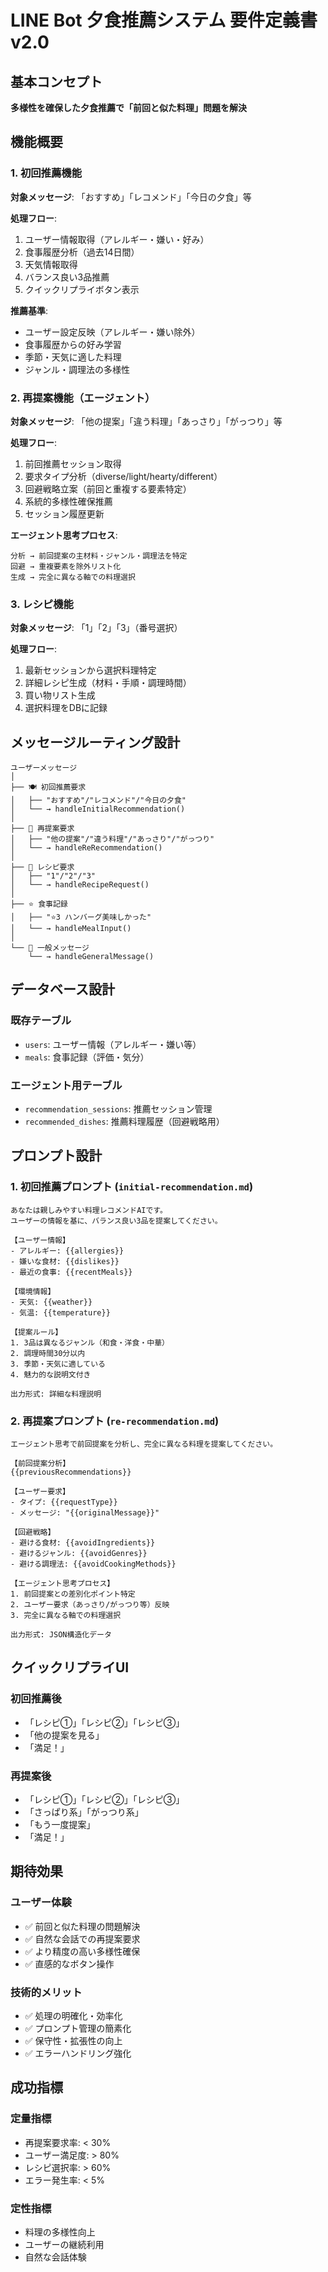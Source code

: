 # LINE Bot 夕食推薦システム 要件定義書 v2.0

## 基本コンセプト
**多様性を確保した夕食推薦で「前回と似た料理」問題を解決**

## 機能概要

### 1. 初回推薦機能
**対象メッセージ**: 「おすすめ」「レコメンド」「今日の夕食」等

**処理フロー**:
1. ユーザー情報取得（アレルギー・嫌い・好み）
2. 食事履歴分析（過去14日間）
3. 天気情報取得
4. バランス良い3品推薦
5. クイックリプライボタン表示

**推薦基準**:
- ユーザー設定反映（アレルギー・嫌い除外）
- 食事履歴からの好み学習
- 季節・天気に適した料理
- ジャンル・調理法の多様性

### 2. 再提案機能（エージェント）
**対象メッセージ**: 「他の提案」「違う料理」「あっさり」「がっつり」等

**処理フロー**:
1. 前回推薦セッション取得
2. 要求タイプ分析（diverse/light/hearty/different）
3. 回避戦略立案（前回と重複する要素特定）
4. 系統的多様性確保推薦
5. セッション履歴更新

**エージェント思考プロセス**:
```
分析 → 前回提案の主材料・ジャンル・調理法を特定
回避 → 重複要素を除外リスト化  
生成 → 完全に異なる軸での料理選択
```

### 3. レシピ機能
**対象メッセージ**: 「1」「2」「3」（番号選択）

**処理フロー**:
1. 最新セッションから選択料理特定
2. 詳細レシピ生成（材料・手順・調理時間）
3. 買い物リスト生成
4. 選択料理をDBに記録

## メッセージルーティング設計

```
ユーザーメッセージ
│
├── 🍽️ 初回推薦要求
│   ├── "おすすめ"/"レコメンド"/"今日の夕食"
│   └── → handleInitialRecommendation()
│
├── 🔄 再提案要求  
│   ├── "他の提案"/"違う料理"/"あっさり"/"がっつり"
│   └── → handleReRecommendation()
│
├── 📖 レシピ要求
│   ├── "1"/"2"/"3" 
│   └── → handleRecipeRequest()
│
├── ⭐ 食事記録
│   ├── "⭐3 ハンバーグ美味しかった"
│   └── → handleMealInput()
│
└── 💬 一般メッセージ
    └── → handleGeneralMessage()
```

## データベース設計

### 既存テーブル
- `users`: ユーザー情報（アレルギー・嫌い等）
- `meals`: 食事記録（評価・気分）

### エージェント用テーブル
- `recommendation_sessions`: 推薦セッション管理
- `recommended_dishes`: 推薦料理履歴（回避戦略用）

## プロンプト設計

### 1. 初回推薦プロンプト (`initial-recommendation.md`)
```
あなたは親しみやすい料理レコメンドAIです。
ユーザーの情報を基に、バランス良い3品を提案してください。

【ユーザー情報】
- アレルギー: {{allergies}}
- 嫌いな食材: {{dislikes}}  
- 最近の食事: {{recentMeals}}

【環境情報】
- 天気: {{weather}}
- 気温: {{temperature}}

【提案ルール】
1. 3品は異なるジャンル（和食・洋食・中華）
2. 調理時間30分以内
3. 季節・天気に適している
4. 魅力的な説明文付き

出力形式: 詳細な料理説明
```

### 2. 再提案プロンプト (`re-recommendation.md`)
```
エージェント思考で前回提案を分析し、完全に異なる料理を提案してください。

【前回提案分析】
{{previousRecommendations}}

【ユーザー要求】
- タイプ: {{requestType}}
- メッセージ: "{{originalMessage}}"

【回避戦略】
- 避ける食材: {{avoidIngredients}}
- 避けるジャンル: {{avoidGenres}}
- 避ける調理法: {{avoidCookingMethods}}

【エージェント思考プロセス】
1. 前回提案との差別化ポイント特定
2. ユーザー要求（あっさり/がっつり等）反映
3. 完全に異なる軸での料理選択

出力形式: JSON構造化データ
```

## クイックリプライUI

### 初回推薦後
- 「レシピ①」「レシピ②」「レシピ③」
- 「他の提案を見る」
- 「満足！」

### 再提案後
- 「レシピ①」「レシピ②」「レシピ③」  
- 「さっぱり系」「がっつり系」
- 「もう一度提案」
- 「満足！」

## 期待効果

### ユーザー体験
- ✅ 前回と似た料理の問題解決
- ✅ 自然な会話での再提案要求
- ✅ より精度の高い多様性確保
- ✅ 直感的なボタン操作

### 技術的メリット  
- ✅ 処理の明確化・効率化
- ✅ プロンプト管理の簡素化
- ✅ 保守性・拡張性の向上
- ✅ エラーハンドリング強化

## 成功指標

### 定量指標
- 再提案要求率: < 30%
- ユーザー満足度: > 80%
- レシピ選択率: > 60%
- エラー発生率: < 5%

### 定性指標
- 料理の多様性向上
- ユーザーの継続利用
- 自然な会話体験